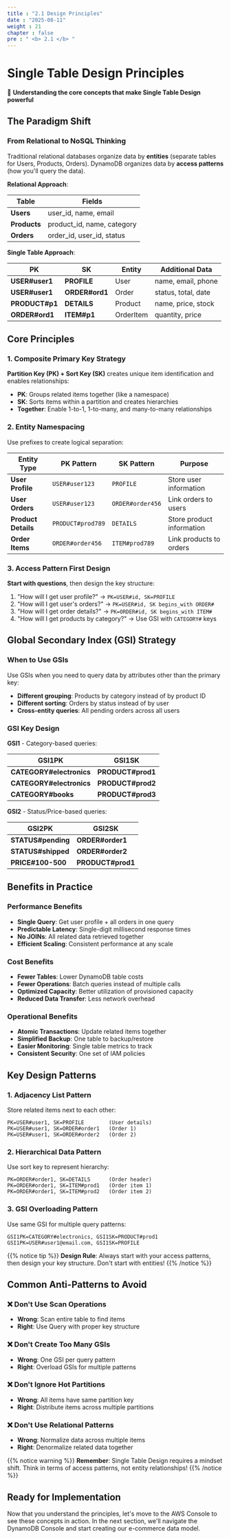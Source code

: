 ```yaml
---
title : "2.1 Design Principles"
date : "2025-08-11"
weight : 21
chapter : false
pre : " <b> 2.1 </b> "
---
```


# Single Table Design Principles

🎯 **Understanding the core concepts that make Single Table Design powerful**

## The Paradigm Shift

### From Relational to NoSQL Thinking

Traditional relational databases organize data by **entities** (separate tables for Users, Products, Orders). DynamoDB organizes data by **access patterns** (how you'll query the data).

**Relational Approach**:

| Table | Fields |
|---|---|
| **Users** | user_id, name, email |
| **Products** | product_id, name, category |
| **Orders** | order_id, user_id, status |

**Single Table Approach**:

| PK | SK | Entity | Additional Data |
|---|---|---|---|
| **USER#user1** | **PROFILE** | User | name, email, phone |
| **USER#user1** | **ORDER#ord1** | Order | status, total, date |
| **PRODUCT#p1** | **DETAILS** | Product | name, price, stock |
| **ORDER#ord1** | **ITEM#p1** | OrderItem | quantity, price |

## Core Principles

### 1. Composite Primary Key Strategy

**Partition Key (PK) + Sort Key (SK)** creates unique item identification and enables relationships:

- **PK**: Groups related items together (like a namespace)
- **SK**: Sorts items within a partition and creates hierarchies
- **Together**: Enable 1-to-1, 1-to-many, and many-to-many relationships

### 2. Entity Namespacing

Use prefixes to create logical separation:

| Entity Type | PK Pattern | SK Pattern | Purpose |
|-------------|------------|------------|---------|
| **User Profile** | `USER#user123` | `PROFILE` | Store user information |
| **User Orders** | `USER#user123` | `ORDER#order456` | Link orders to users |
| **Product Details** | `PRODUCT#prod789` | `DETAILS` | Store product information |
| **Order Items** | `ORDER#order456` | `ITEM#prod789` | Link products to orders |

### 3. Access Pattern First Design

**Start with questions**, then design the key structure:

1. "How will I get user profile?" → `PK=USER#id, SK=PROFILE`
2. "How will I get user's orders?" → `PK=USER#id, SK begins_with ORDER#`
3. "How will I get order details?" → `PK=ORDER#id, SK begins_with ITEM#`
4. "How will I get products by category?" → Use GSI with `CATEGORY#` keys

## Global Secondary Index (GSI) Strategy

### When to Use GSIs

Use GSIs when you need to query data by attributes other than the primary key:

- **Different grouping**: Products by category instead of by product ID
- **Different sorting**: Orders by status instead of by user
- **Cross-entity queries**: All pending orders across all users

### GSI Key Design

**GSI1** - Category-based queries:

| GSI1PK | GSI1SK |
|---|---|
| **CATEGORY#electronics** | **PRODUCT#prod1** |
| **CATEGORY#electronics** | **PRODUCT#prod2** |
| **CATEGORY#books** | **PRODUCT#prod3** |

**GSI2** - Status/Price-based queries:

| GSI2PK | GSI2SK |
|---|---|
| **STATUS#pending** | **ORDER#order1** |
| **STATUS#shipped** | **ORDER#order2** |
| **PRICE#100-500** | **PRODUCT#prod1** |

## Benefits in Practice

### Performance Benefits

- **Single Query**: Get user profile + all orders in one query
- **Predictable Latency**: Single-digit millisecond response times
- **No JOINs**: All related data retrieved together
- **Efficient Scaling**: Consistent performance at any scale

### Cost Benefits

- **Fewer Tables**: Lower DynamoDB table costs
- **Fewer Operations**: Batch queries instead of multiple calls
- **Optimized Capacity**: Better utilization of provisioned capacity
- **Reduced Data Transfer**: Less network overhead

### Operational Benefits

- **Atomic Transactions**: Update related items together
- **Simplified Backup**: One table to backup/restore
- **Easier Monitoring**: Single table metrics to track
- **Consistent Security**: One set of IAM policies

## Key Design Patterns

### 1. Adjacency List Pattern
Store related items next to each other:
```text
PK=USER#user1, SK=PROFILE        (User details)
PK=USER#user1, SK=ORDER#order1   (Order 1)
PK=USER#user1, SK=ORDER#order2   (Order 2)
```

### 2. Hierarchical Data Pattern
Use sort key to represent hierarchy:
```text
PK=ORDER#order1, SK=DETAILS      (Order header)
PK=ORDER#order1, SK=ITEM#prod1   (Order item 1)
PK=ORDER#order1, SK=ITEM#prod2   (Order item 2)
```

### 3. GSI Overloading Pattern
Use same GSI for multiple query patterns:
```text
GSI1PK=CATEGORY#electronics, GSI1SK=PRODUCT#prod1
GSI1PK=USER#user1@email.com, GSI1SK=PROFILE
```

{{% notice tip %}}
**Design Rule**: Always start with your access patterns, then design your key structure. Don't start with entities!
{{% /notice %}}

## Common Anti-Patterns to Avoid

### ❌ Don't Use Scan Operations
- **Wrong**: Scan entire table to find items
- **Right**: Use Query with proper key structure

### ❌ Don't Create Too Many GSIs
- **Wrong**: One GSI per query pattern
- **Right**: Overload GSIs for multiple patterns

### ❌ Don't Ignore Hot Partitions
- **Wrong**: All items have same partition key
- **Right**: Distribute items across multiple partitions

### ❌ Don't Use Relational Patterns
- **Wrong**: Normalize data across multiple items
- **Right**: Denormalize related data together

{{% notice warning %}}
**Remember**: Single Table Design requires a mindset shift. Think in terms of access patterns, not entity relationships!
{{% /notice %}}

## Ready for Implementation

Now that you understand the principles, let's move to the AWS Console to see these concepts in action. In the next section, we'll navigate the DynamoDB Console and start creating our e-commerce data model.
